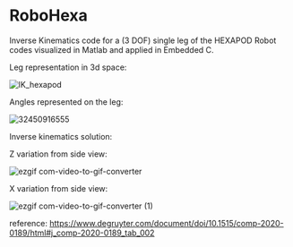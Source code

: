 # RoboHexa
Inverse Kinematics code for a (3 DOF) single leg of the HEXAPOD Robot codes visualized in Matlab and applied in Embedded C.


Leg representation in 3d space:

![IK_hexapod](https://github.com/Muhyildiz/RoboHexa/assets/111732669/077db2f9-abf7-4222-a461-3f97007f5518)

Angles represented on the leg: 

![32450916555](https://github.com/Muhyildiz/RoboHexa/assets/111732669/80455d0e-63e4-475a-a5c0-6799596fbb1a)

Inverse kinematics solution: 

Z variation from side view:

![ezgif com-video-to-gif-converter](https://github.com/Muhyildiz/RoboHexa/assets/111732669/bcaabf24-6c8a-4235-b3e0-2dfe03125fba)


X variation from side view:

![ezgif com-video-to-gif-converter (1)](https://github.com/Muhyildiz/RoboHexa/assets/111732669/bae09e8b-838e-40ce-a8f2-1ae57508e837)



reference:
https://www.degruyter.com/document/doi/10.1515/comp-2020-0189/html#j_comp-2020-0189_tab_002

